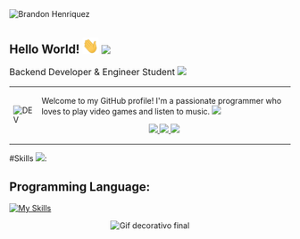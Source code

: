 <div>
<img src="nombre.gif" alt="Brandon Henriquez" style="margin-bottom: 5px" />
</div>

## Hello World! <img src="https://github.com/SatYu26/SatYu26/blob/master/Assets/Hi.gif" width="29px">  <img src="https://github.com/TheDudeThatCode/TheDudeThatCode/blob/master/Assets/Earth.gif" width="24px">

<p style="font-size: 16px">Backend Developer & Engineer Student
<img src="https://media.giphy.com/media/WUlplcMpOCEmTGBtBW/giphy.gif" width="30"/>
</p>

<table border="0">
	<tr>
		<td>
		<img alt="DEV" src="https://media.giphy.com/media/ES9cAJlcxblRESzOH1/giphy.gif" />
	</td>
	<td>
			<p>Welcome to my GitHub profile!  I'm a passionate programmer who loves to play video games and listen to music. <img src="[https://media.giphy.com/media/WUlplcMpOCEmTGBtBW/giphy.gif](https://giphy.com/gifs/music-notes-jIWdDlz1s5a7k1o0w0)" width="30"/></p>
		<p align="center"> <a href="https://twitter.com/BranMej"> <img src="https://img.icons8.com/fluent/35/000000/twitter.png" /> </a> <a href="https://www.linkedin.com/in/brandon-henriquez-76a603241/"> <img src="https://img.icons8.com/color/35/000000/linkedin.png" /> </a> <a href="https://www.instagram.com/bran._.hm/"> <img src="https://img.icons8.com/fluent/35/000000/instagram-new.png" /> </a>
</p>
	</td>
   </tr>
</table>

#Skills <img src="https://media.giphy.com/media/WUlplcMpOCEmTGBtBW/giphy.gif" width="30"/>:

## Programming Language:
[![My Skills](https://skillicons.dev/icons?i=c,cs,cpp,py,php&perline=4)](https://skillicons.dev)

<p align="center"><img alt="Gif decorativo final" src="https://i.postimg.cc/k5wGrps2/giphy.gif" /></p>
